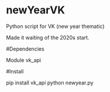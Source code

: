 # newYearVK
Python script for VK (new year thematic)

Made it waiting of the 2020s start.

#Dependencies

Module vk_api

#Install

pip install vk_api
python newyear.py
